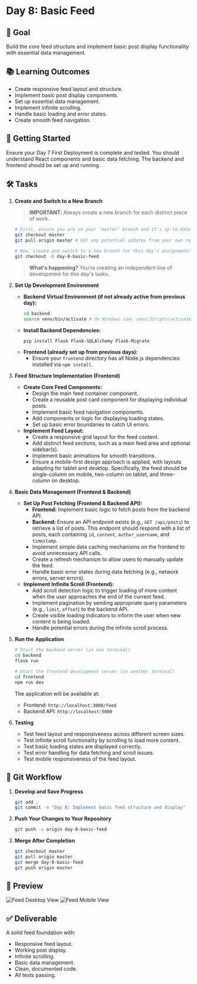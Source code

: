 # Day 8: Basic Feed

## 🎯 Goal

Build the core feed structure and implement basic post display functionality with essential data management.

## 📚 Learning Outcomes

- Create responsive feed layout and structure.
- Implement basic post display components.
- Set up essential data management.
- Implement infinite scrolling.
- Handle basic loading and error states.
- Create smooth feed navigation.

## 🚀 Getting Started

Ensure your Day 7 First Deployment is complete and tested. You should understand React components and basic data fetching. The backend and frontend should be set up and running.

## 🛠️ Tasks

1.  **Create and Switch to a New Branch**

    > **IMPORTANT:** Always create a new branch for each distinct piece of work.

    ```bash
    # First, ensure you are on your 'master' branch and it's up-to-date
    git checkout master
    git pull origin master # Get any potential updates from your own repository's master

    # Now, create and switch to a new branch for this day's assignment/feature
    git checkout -b day-8-basic-feed
    ```

    > **What's happening?** You're creating an independent line of development for this day's tasks.

2.  **Set Up Development Environment**

    - **Backend Virtual Environment (if not already active from previous day):**
      ```bash
      cd backend
      source venv/bin/activate # On Windows use: venv\Scripts\activate
      ```
    - **Install Backend Dependencies:**
      ```bash
      pip install Flask Flask-SQLAlchemy Flask-Migrate
      ```
    - **Frontend (already set up from previous days):**
      - Ensure your `frontend` directory has all Node.js dependencies installed via `npm install`.

3.  **Feed Structure Implementation (Frontend)**

    - **Create Core Feed Components:**
      - Design the main feed container component.
      - Create a reusable post card component for displaying individual posts.
      - Implement basic feed navigation components.
      - Add components or logic for displaying loading states.
      - Set up basic error boundaries to catch UI errors.
    - **Implement Feed Layout:**
      - Create a responsive grid layout for the feed content.
      - Add distinct feed sections, such as a main feed area and optional sidebar(s).
      - Implement basic animations for smooth transitions.
      - Ensure a mobile-first design approach is applied, with layouts adapting for tablet and desktop. Specifically, the feed should be single-column on mobile, two-column on tablet, and three-column on desktop.

4.  **Basic Data Management (Frontend & Backend)**

    - **Set Up Post Fetching (Frontend & Backend API):**
      - **Frontend:** Implement basic logic to fetch posts from the backend API.
      - **Backend:** Ensure an API endpoint exists (e.g., `GET /api/posts`) to retrieve a list of posts. This endpoint should respond with a list of posts, each containing `id`, `content`, `author_username`, and `timestamp`.
      - Implement simple data caching mechanisms on the frontend to avoid unnecessary API calls.
      - Create a refresh mechanism to allow users to manually update the feed.
      - Handle basic error states during data fetching (e.g., network errors, server errors).
    - **Implement Infinite Scroll (Frontend):**
      - Add scroll detection logic to trigger loading of more content when the user approaches the end of the current feed.
      - Implement pagination by sending appropriate query parameters (e.g., `limit`, `offset`) to the backend API.
      - Create visible loading indicators to inform the user when new content is being loaded.
      - Handle potential errors during the infinite scroll process.

5.  **Run the Application**

    ```bash
    # Start the backend server (in one terminal)
    cd backend
    flask run

    # Start the frontend development server (in another terminal)
    cd frontend
    npm run dev
    ```

    The application will be available at:

    - Frontend: `http://localhost:3000/feed`
    - Backend API: `http://localhost:5000`

6.  **Testing**

    - Test feed layout and responsiveness across different screen sizes.
    - Test infinite scroll functionality by scrolling to load more content.
    - Test basic loading states are displayed correctly.
    - Test error handling for data fetching and scroll issues.
    - Test mobile responsiveness of the feed layout.

## 🔄 Git Workflow

1.  **Develop and Save Progress**

    ```bash
    git add .
    git commit -m "Day 8: Implement basic feed structure and display"
    ```

2.  **Push Your Changes to Your Repository**

    ```bash
    git push -u origin day-8-basic-feed
    ```

3.  **Merge After Completion**

    ```bash
    git checkout master
    git pull origin master
    git merge day-8-basic-feed
    git push origin master
    ```

## 📸 Preview

![Feed Desktop View](feed-desk.png)
![Feed Mobile View](feed-mobile.png)

## ✅ Deliverable

A solid feed foundation with:

- Responsive feed layout.
- Working post display.
- Infinite scrolling.
- Basic data management.
- Clean, documented code.
- All tests passing.
